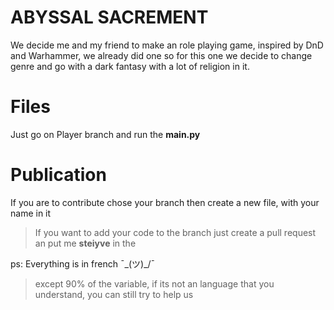 # ABYSSAL SACREMENT 

We decide me and my friend to make an role playing game, inspired by DnD and Warhammer, we already did one so for this one we decide to change genre and go with a dark fantasy with a lot of religion in it.



# Files

Just go on Player branch and run the **main.py** 

# Publication

If you are to contribute chose your branch then create a new file, with your name in it

> If you want to add your code to the branch just create a pull request an put me **steiyve** in the 

ps: Everything is in french ¯\_(ツ)_/¯
>except 90% of the variable, if its not an language that you understand, you can still try to help us